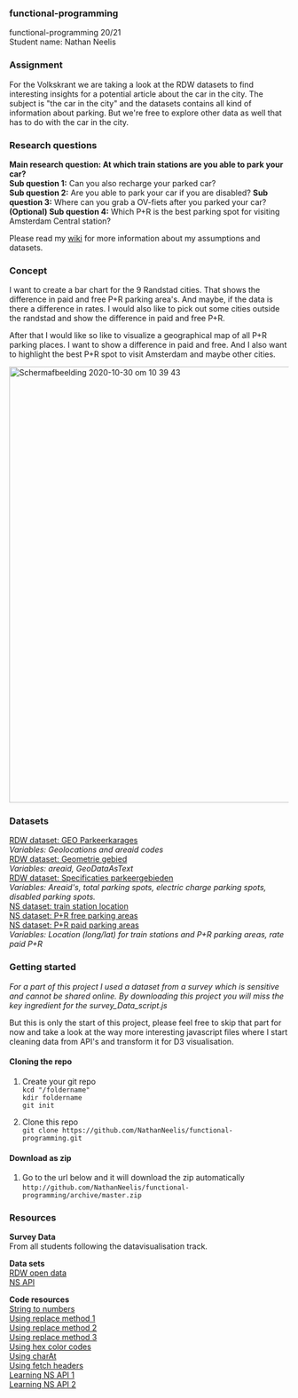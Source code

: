 ### functional-programming
functional-programming 20/21  
Student name: Nathan Neelis  

### Assignment
For the Volkskrant we are taking a look at the RDW datasets to find interesting insights for a potential article about the car in the city. The subject is "the car in the city" and the datasets contains all kind of information about parking. But we're free to explore other data as well that has to do with the car in the city.  

### Research questions
**Main research question: At which train stations are you able to park your car?**  
**Sub question 1:** Can you also recharge your parked car?   
**Sub question 2:** Are you able to park your car if you are disabled? 
**Sub question 3:** Where can you grab a OV-fiets after you parked your car? 
**(Optional) Sub question 4:** Which P+R is the best parking spot for visiting Amsterdam Central station?
  
Please read my [wiki](https://github.com/NathanNeelis/functional-programming/wiki/concept) for more information about my assumptions and datasets.

### Concept
I want to create a bar chart for the 9 Randstad cities. That shows the difference in paid and free P+R parking area's. And maybe, if the data is there a difference in rates. I would also like to pick out some cities outside the randstad and show the difference in paid and free P+R.
  
After that I would like so like to visualize a geographical map of all P+R parking places. I want to show a difference in paid and free. And I also want to highlight the best P+R spot to visit Amsterdam and maybe other cities.   

<img width="786" alt="Schermafbeelding 2020-10-30 om 10 39 43" src="https://user-images.githubusercontent.com/55492381/97689670-3cab1f00-1a9c-11eb-959a-346a6e9398c9.png">

### Datasets
[RDW dataset: GEO Parkeerkarages](https://opendata.rdw.nl/Parkeren/GEO-Parkeer-Garages/t5pc-eb34)  
_Variables: Geolocations and areaid codes_  
[RDW dataset: Geometrie gebied](https://opendata.rdw.nl/Parkeren/Open-Data-Parkeren-GEOMETRIE-GEBIED/nsk3-v9n7)  
_Variables: areaid, GeoDataAsText_  
[RDW dataset: Specificaties parkeergebieden](https://opendata.rdw.nl/Parkeren/Open-Data-Parkeren-SPECIFICATIES-PARKEERGEBIED/b3us-f26s)  
_Variables:  Areaid's, total parking spots, electric charge parking spots, disabled parking spots._  
[NS dataset: train station location](https://apiportal.ns.nl/)  
[NS dataset: P+R free parking areas](https://apiportal.ns.nl/)  
[NS dataset: P+R paid parking areas](https://apiportal.ns.nl/)  
_Variables: Location (long/lat) for train stations and P+R parking areas, rate paid P+R_  

### Getting started
_For a part of this project I used a dataset from a survey which is sensitive and cannot be shared online._
_By downloading this project you will miss the key ingredient for the survey_Data_script.js_  
  
But this is only the start of this project, please feel free to skip that part for now and take a look at the way more interesting javascript files where I start cleaning data from API's and transform it for D3 visualisation.  

#### Cloning the repo
1. Create your git repo  
    ```kcd "/foldername"```    
    ```kdir foldername```   
    ```git init```  

2. Clone this repo  
    ```git clone https://github.com/NathanNeelis/functional-programming.git```   

#### Download as zip
1. Go to the url below and it will download the zip automatically  
    ```http://github.com/NathanNeelis/functional-programming/archive/master.zip``` 

### Resources
**Survey Data**  
From all students following the datavisualisation track.   

**Data sets**   
[RDW open data](https://opendata.rdw.nl)  
[NS API](https://apiportal.ns.nl/)  

**Code resources**  
[String to numbers](https://stackoverflow.com/questions/15677869/how-to-convert-a-string-of-numbers-to-an-array-of-numbers)    
[Using replace method 1](https://stackoverflow.com/questions/953311/replace-string-in-javascript-array)  
[Using replace method 2](https://stackoverflow.com/questions/7990879/how-to-combine-str-replace-expressions-in-javascript)  
[Using replace method 3](https://developer.mozilla.org/en-US/docs/Web/JavaScript/Reference/Global_Objects/String/replace)  
[Using hex color codes](https://htmlcolorcodes.com/color-names/)  
[Using charAt](https://github.com/marcoFijan/functional-programming/blob/12ac7c24a5239bbb07b15b4d18ad67857d87895d/EnqueteData/index.js#L64-L69)  
[Using fetch headers](https://developer.mozilla.org/en-US/docs/Web/API/Fetch_API/Using_Fetch)  
[Learning NS API 1](https://github.com/aaraar/web-app-from-scratch-1920/blob/188a235e690a3e0963b1eac0907f89bcbd2827a8/src/Api.ts#L61-L81)  
[Learning NS API 2](https://apiportal.ns.nl/startersguide?_ga=2.32115260.384544656.1604054320-687691016.1603727685)  
